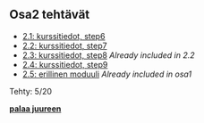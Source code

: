 ## Osa2 tehtävät

- [2.1: kurssitiedot, step6](kurssitiedot)
- [2.2: kurssitiedot, step7](kurssitiedot)
- [2.3: kurssitiedot, step8](kurssitiedot) *Already included in 2.2*
- [2.4: kurssitiedot, step9](kurssitiedot)
- [2.5: erillinen moduuli](kurssitiedot) *Already included in osa1*

Tehty: 5/20

**[palaa juureen](../README.md)**
